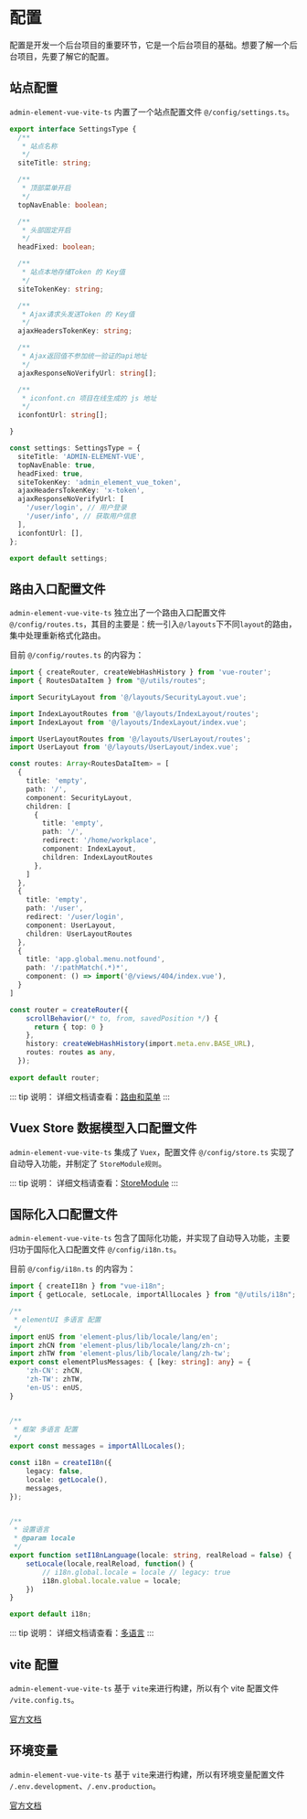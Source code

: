 # 配置

配置是开发一个后台项目的重要环节，它是一个后台项目的基础。想要了解一个后台项目，先要了解它的配置。

## 站点配置

`admin-element-vue-vite-ts` 内置了一个站点配置文件 `@/config/settings.ts`。

```ts
export interface SettingsType {
  /**
   * 站点名称
   */
  siteTitle: string;

  /**
   * 顶部菜单开启
   */
  topNavEnable: boolean;

  /**
   * 头部固定开启
   */
  headFixed: boolean;

  /**
   * 站点本地存储Token 的 Key值
   */
  siteTokenKey: string;

  /**
   * Ajax请求头发送Token 的 Key值
   */
  ajaxHeadersTokenKey: string;

  /**
   * Ajax返回值不参加统一验证的api地址
   */
  ajaxResponseNoVerifyUrl: string[];

  /**
   * iconfont.cn 项目在线生成的 js 地址
   */
  iconfontUrl: string[];

}

const settings: SettingsType = {
  siteTitle: 'ADMIN-ELEMENT-VUE',
  topNavEnable: true,
  headFixed: true,
  siteTokenKey: 'admin_element_vue_token',
  ajaxHeadersTokenKey: 'x-token',
  ajaxResponseNoVerifyUrl: [
    '/user/login', // 用户登录
    '/user/info', // 获取用户信息
  ],
  iconfontUrl: [],
};

export default settings;

```

## 路由入口配置文件

`admin-element-vue-vite-ts` 独立出了一个路由入口配置文件 `@/config/routes.ts`，其目的主要是：统一引入`@/layouts`下不同`layout`的路由，集中处理重新格式化路由。

目前 `@/config/routes.ts` 的内容为：

```ts
import { createRouter, createWebHashHistory } from 'vue-router';
import { RoutesDataItem } from "@/utils/routes";

import SecurityLayout from '@/layouts/SecurityLayout.vue';

import IndexLayoutRoutes from '@/layouts/IndexLayout/routes';
import IndexLayout from '@/layouts/IndexLayout/index.vue';

import UserLayoutRoutes from '@/layouts/UserLayout/routes';
import UserLayout from '@/layouts/UserLayout/index.vue';

const routes: Array<RoutesDataItem> = [
  {
    title: 'empty',
    path: '/',
    component: SecurityLayout,
    children: [
      {
        title: 'empty',
        path: '/',
        redirect: '/home/workplace',
        component: IndexLayout,
        children: IndexLayoutRoutes
      },
    ]
  },
  {
    title: 'empty',
    path: '/user',
    redirect: '/user/login',
    component: UserLayout,
    children: UserLayoutRoutes
  },
  {
    title: 'app.global.menu.notfound',
    path: '/:pathMatch(.*)*',
    component: () => import('@/views/404/index.vue'),
  }
]

const router = createRouter({
    scrollBehavior(/* to, from, savedPosition */) {
      return { top: 0 }
    },
    history: createWebHashHistory(import.meta.env.BASE_URL),
    routes: routes as any,
  });
  
export default router;
```

::: tip 说明：
详细文档请查看：[路由和菜单](/guide/basis/router-and-menu.md)
:::

## Vuex Store 数据模型入口配置文件

`admin-element-vue-vite-ts` 集成了 `Vuex`，配置文件 `@/config/store.ts` 实现了自动导入功能，并制定了 `StoreModule规则`。

::: tip 说明：
详细文档请查看：[StoreModule](/guide/basis/store-module.md)
:::


## 国际化入口配置文件

`admin-element-vue-vite-ts` 包含了国际化功能，并实现了自动导入功能，主要归功于国际化入口配置文件 `@/config/i18n.ts`。

目前 `@/config/i18n.ts` 的内容为：

```ts
import { createI18n } from "vue-i18n";
import { getLocale, setLocale, importAllLocales } from "@/utils/i18n";

/**
 * elementUI 多语言 配置
 */
import enUS from 'element-plus/lib/locale/lang/en';
import zhCN from 'element-plus/lib/locale/lang/zh-cn';
import zhTW from 'element-plus/lib/locale/lang/zh-tw';
export const elementPlusMessages: { [key: string]: any} = {
    'zh-CN': zhCN,
    'zh-TW': zhTW,
    'en-US': enUS,
}


/**
 * 框架 多语言 配置
 */
export const messages = importAllLocales();

const i18n = createI18n({
    legacy: false,
    locale: getLocale(),
    messages,
});


/**
 * 设置语言
 * @param locale 
 */
export function setI18nLanguage(locale: string, realReload = false) {  
    setLocale(locale,realReload, function() {
        // i18n.global.locale = locale // legacy: true
        i18n.global.locale.value = locale;        
    })
}

export default i18n;

```

::: tip 说明：
详细文档请查看：[多语言](/guide/basis/locales.md)
:::






## vite 配置

`admin-element-vue-vite-ts` 基于 `vite`来进行构建，所以有个 vite 配置文件 `/vite.config.ts`。

[官方文档](https://cn.vitejs.dev/config/)


## 环境变量
`admin-element-vue-vite-ts` 基于 `vite`来进行构建，所以有环境变量配置文件 `/.env.development`、`/.env.production`。

[官方文档](https://cn.vitejs.dev/guide/env-and-mode.html)


